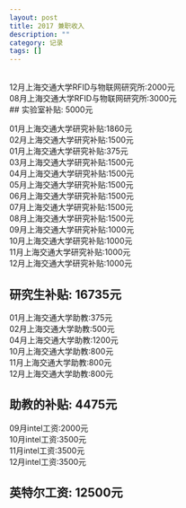 ```yaml
---
layout: post
title: 2017 兼职收入
description: ""
category: 记录
tags: []
---
```

<br/>
12月上海交通大学RFID与物联网研究所:2000元<br/>
08月上海交通大学RFID与物联网研究所:3000元<br>
## 实验室补贴: 5000元

01月上海交通大学研究补贴:1860元<br/>
02月上海交通大学研究补贴:1500元<br>
01月上海交通大学研究补贴:375元<br/>
03月上海交通大学研究补贴:1500元<br/> 
04月上海交通大学研究补贴:1500元<br/> 
05月上海交通大学研究补贴:1500元<br/> 
06月上海交通大学研究补贴:1500元<br/> 
07月上海交通大学研究补贴:1500元<br/> 
08月上海交通大学研究补贴:1500元<br/> 
09月上海交通大学研究补贴:1000元<br/> 
10月上海交通大学研究补贴:1000元<br/>
11月上海交通大学研究补贴:1000元<br/>
12月上海交通大学研究补贴:1000元<br/>
## 研究生补贴: 16735元

01月上海交通大学助教:375元<br/>
02月上海交通大学助教:500元<br/>
04月上海交通大学助教:1200元<br/>
10月上海交通大学助教:800元<br/>
11月上海交通大学助教:800元<br/>
12月上海交通大学助教:800元<br/>
## 助教的补贴: 4475元


09月intel工资:2000元<br/>
10月intel工资:3500元<br/>
11月intel工资:3500元<br/>
12月intel工资:3500元<br/> 
## 英特尔工资: 12500元
